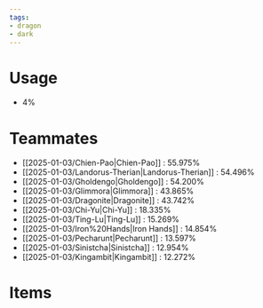 ```yaml
---
tags:
- dragon
- dark
---
```

# Usage
- 4%
# Teammates
- [[2025-01-03/Chien-Pao|Chien-Pao]] : 55.975%
- [[2025-01-03/Landorus-Therian|Landorus-Therian]] : 54.496%
- [[2025-01-03/Gholdengo|Gholdengo]] : 54.200%
- [[2025-01-03/Glimmora|Glimmora]] : 43.865%
- [[2025-01-03/Dragonite|Dragonite]] : 43.742%
- [[2025-01-03/Chi-Yu|Chi-Yu]] : 18.335%
- [[2025-01-03/Ting-Lu|Ting-Lu]] : 15.269%
- [[2025-01-03/Iron%20Hands|Iron Hands]] : 14.854%
- [[2025-01-03/Pecharunt|Pecharunt]] : 13.597%
- [[2025-01-03/Sinistcha|Sinistcha]] : 12.954%
- [[2025-01-03/Kingambit|Kingambit]] : 12.272%
# Items